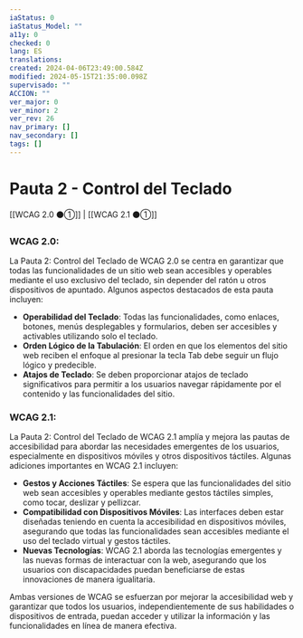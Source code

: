 ```yaml
---
iaStatus: 0
iaStatus_Model: ""
a11y: 0
checked: 0
lang: ES
translations: 
created: 2024-04-06T23:49:00.584Z
modified: 2024-05-15T21:35:00.098Z
supervisado: ""
ACCION: ""
ver_major: 0
ver_minor: 2
ver_rev: 26
nav_primary: []
nav_secondary: []
tags: []
---
```

# Pauta 2 - Control del Teclado

[[WCAG 2.0 ⚫①]] | [[WCAG 2.1 ⚫①]]

### WCAG 2.0:

La Pauta 2: Control del Teclado de WCAG 2.0 se centra en garantizar que todas las funcionalidades de un sitio web sean accesibles y operables mediante el uso exclusivo del teclado, sin depender del ratón u otros dispositivos de apuntado. Algunos aspectos destacados de esta pauta incluyen:

- **Operabilidad del Teclado**: Todas las funcionalidades, como enlaces, botones, menús desplegables y formularios, deben ser accesibles y activables utilizando solo el teclado.
- **Orden Lógico de la Tabulación**: El orden en que los elementos del sitio web reciben el enfoque al presionar la tecla Tab debe seguir un flujo lógico y predecible.
- **Atajos de Teclado**: Se deben proporcionar atajos de teclado significativos para permitir a los usuarios navegar rápidamente por el contenido y las funcionalidades del sitio.

### WCAG 2.1:

La Pauta 2: Control del Teclado de WCAG 2.1 amplía y mejora las pautas de accesibilidad para abordar las necesidades emergentes de los usuarios, especialmente en dispositivos móviles y otros dispositivos táctiles. Algunas adiciones importantes en WCAG 2.1 incluyen:

- **Gestos y Acciones Táctiles**: Se espera que las funcionalidades del sitio web sean accesibles y operables mediante gestos táctiles simples, como tocar, deslizar y pellizcar.
- **Compatibilidad con Dispositivos Móviles**: Las interfaces deben estar diseñadas teniendo en cuenta la accesibilidad en dispositivos móviles, asegurando que todas las funcionalidades sean accesibles mediante el uso del teclado virtual y gestos táctiles.
- **Nuevas Tecnologías**: WCAG 2.1 aborda las tecnologías emergentes y las nuevas formas de interactuar con la web, asegurando que los usuarios con discapacidades puedan beneficiarse de estas innovaciones de manera igualitaria.

Ambas versiones de WCAG se esfuerzan por mejorar la accesibilidad web y garantizar que todos los usuarios, independientemente de sus habilidades o dispositivos de entrada, puedan acceder y utilizar la información y las funcionalidades en línea de manera efectiva.
